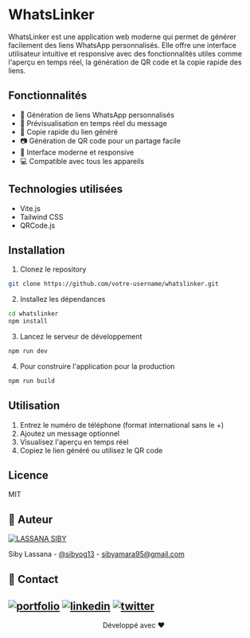 # WhatsLinker

WhatsLinker est une application web moderne qui permet de générer facilement des liens WhatsApp personnalisés. Elle offre une interface utilisateur intuitive et responsive avec des fonctionnalités utiles comme l'aperçu en temps réel, la génération de QR code et la copie rapide des liens.

## Fonctionnalités

- 📱 Génération de liens WhatsApp personnalisés
- 💬 Prévisualisation en temps réel du message
- 🔗 Copie rapide du lien généré
- 📷 Génération de QR code pour un partage facile
- 🎨 Interface moderne et responsive
- 💻 Compatible avec tous les appareils

## Technologies utilisées

- Vite.js
- Tailwind CSS
- QRCode.js

## Installation

1. Clonez le repository
```bash
git clone https://github.com/votre-username/whatslinker.git
```

2. Installez les dépendances
```bash
cd whatslinker
npm install
```

3. Lancez le serveur de développement
```bash
npm run dev
```

4. Pour construire l'application pour la production
```bash
npm run build
```

## Utilisation

1. Entrez le numéro de téléphone (format international sans le +)
2. Ajoutez un message optionnel
3. Visualisez l'aperçu en temps réel
4. Copiez le lien généré ou utilisez le QR code

## Licence

MIT

## 👤 Auteur 

[![LASSANA SIBY](https://avatars.githubusercontent.com/u/103085452?u=13ace4d88a52056741734e0f802ca7c0053e1e80&v=4&s=40)](https://github.com/sibylassana95)

Siby Lassana - [@sibyog13](https://twitter.com/sibyog13) - sibyamara95@gmail.com

## 📧 Contact

[![portfolio](https://img.shields.io/badge/my_portfolio-000?style=for-the-badge&logo=ko-fi&logoColor=white)](https://sibylassana.com/)
[![linkedin](https://img.shields.io/badge/linkedin-0A66C2?style=for-the-badge&logo=linkedin&logoColor=white)](https://www.linkedin.com/in/sibylassana/)
[![twitter](https://img.shields.io/badge/twitter-1DA1F2?style=for-the-badge&logo=twitter&logoColor=white)](https://twitter.com/sibyog13)
---

<div align="center">
  Développé avec ❤️
</div>